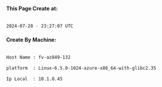 
   
#### This Page Create at:

```bash

2024-07-28 - 23:27:07 UTC

```

#### Create By Machine:

```bash

Host Name : fv-az849-132

platform  : Linux-6.5.0-1024-azure-x86_64-with-glibc2.35

Ip Local  : 10.1.0.45

```

